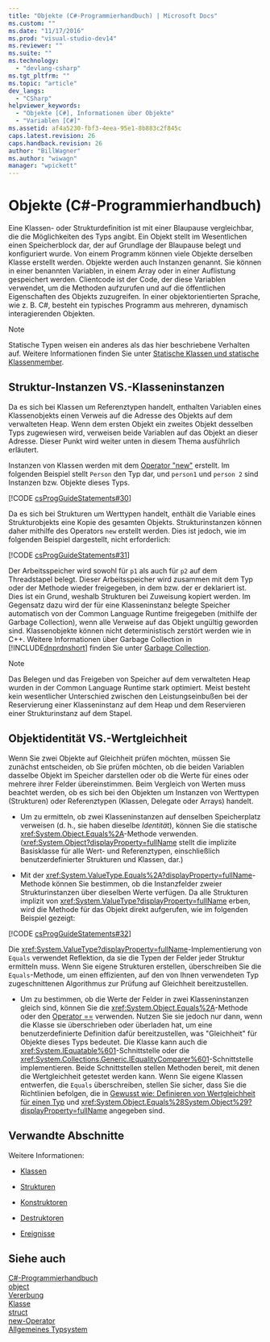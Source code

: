 ```yaml
---
title: "Objekte (C#-Programmierhandbuch) | Microsoft Docs"
ms.custom: ""
ms.date: "11/17/2016"
ms.prod: "visual-studio-dev14"
ms.reviewer: ""
ms.suite: ""
ms.technology: 
  - "devlang-csharp"
ms.tgt_pltfrm: ""
ms.topic: "article"
dev_langs: 
  - "CSharp"
helpviewer_keywords: 
  - "Objekte [C#], Informationen über Objekte"
  - "Variablen [C#]"
ms.assetid: af4a5230-fbf3-4eea-95e1-8b883c2f845c
caps.latest.revision: 26
caps.handback.revision: 26
author: "BillWagner"
ms.author: "wiwagn"
manager: "wpickett"
---
```

# Objekte (C#-Programmierhandbuch)
Eine Klassen\- oder Strukturdefinition ist mit einer Blaupause vergleichbar, die die Möglichkeiten des Typs angibt.  Ein Objekt stellt im Wesentlichen einen Speicherblock dar, der auf Grundlage der Blaupause belegt und konfiguriert wurde.  Von einem Programm können viele Objekte derselben Klasse erstellt werden.  Objekte werden auch Instanzen genannt. Sie können in einer benannten Variablen, in einem Array oder in einer Auflistung gespeichert werden.  Clientcode ist der Code, der diese Variablen verwendet, um die Methoden aufzurufen und auf die öffentlichen Eigenschaften des Objekts zuzugreifen.  In einer objektorientierten Sprache, wie z. B. C\#, besteht ein typisches Programm aus mehreren, dynamisch interagierenden Objekten.  
  
> [!NOTE]
>  Statische Typen weisen ein anderes als das hier beschriebene Verhalten auf.  Weitere Informationen finden Sie unter [Statische Klassen und statische Klassenmember](../../../csharp/programming-guide/classes-and-structs/static-classes-and-static-class-members.md).  
  
## Struktur\-Instanzen VS.\-Klasseninstanzen  
 Da es sich bei Klassen um Referenztypen handelt, enthalten Variablen eines Klassenobjekts einen Verweis auf die Adresse des Objekts auf dem verwalteten Heap.  Wenn dem ersten Objekt ein zweites Objekt desselben Typs zugewiesen wird, verweisen beide Variablen auf das Objekt an dieser Adresse.  Dieser Punkt wird weiter unten in diesem Thema ausführlich erläutert.  
  
 Instanzen von Klassen werden mit dem [Operator "new"](../../../csharp/language-reference/keywords/new-operator.md) erstellt.  Im folgenden Beispiel stellt `Person` den Typ dar, und `person1` und `person 2` sind Instanzen bzw. Objekte dieses Typs.  
  
 [!CODE [csProgGuideStatements#30](../CodeSnippet/VS_Snippets_VBCSharp/csProgGuideStatements#30)]  
  
 Da es sich bei Strukturen um Werttypen handelt, enthält die Variable eines Strukturobjekts eine Kopie des gesamten Objekts.  Strukturinstanzen können daher mithilfe des Operators `new` erstellt werden. Dies ist jedoch, wie im folgenden Beispiel dargestellt, nicht erforderlich:  
  
 [!CODE [csProgGuideStatements#31](../CodeSnippet/VS_Snippets_VBCSharp/csProgGuideStatements#31)]  
  
 Der Arbeitsspeicher wird sowohl für `p1` als auch für `p2` auf dem Threadstapel belegt.  Dieser Arbeitsspeicher wird zusammen mit dem Typ oder der Methode wieder freigegeben, in dem bzw. der er deklariert ist.  Dies ist ein Grund, weshalb Strukturen bei Zuweisung kopiert werden.  Im Gegensatz dazu wird der für eine Klasseninstanz belegte Speicher automatisch von der Common Language Runtime freigegeben \(mithilfe der Garbage Collection\), wenn alle Verweise auf das Objekt ungültig geworden sind.  Klassenobjekte können nicht deterministisch zerstört werden wie in C\+\+.  Weitere Informationen über Garbage Collection in [!INCLUDE[dnprdnshort](../../../csharp/getting-started/includes/dnprdnshort_md.md)] finden Sie unter [Garbage Collection](../Topic/Garbage%20Collection.md).  
  
> [!NOTE]
>  Das Belegen und das Freigeben von Speicher auf dem verwalteten Heap wurden in der Common Language Runtime stark optimiert.  Meist besteht kein wesentlicher Unterschied zwischen den Leistungseinbußen bei der Reservierung einer Klasseninstanz auf dem Heap und dem Reservieren einer Strukturinstanz auf dem Stapel.  
  
## Objektidentität VS.\-Wertgleichheit  
 Wenn Sie zwei Objekte auf Gleichheit prüfen möchten, müssen Sie zunächst entscheiden, ob Sie prüfen möchten, ob die beiden Variablen dasselbe Objekt im Speicher darstellen oder ob die Werte für eines oder mehrere ihrer Felder übereinstimmen.  Beim Vergleich von Werten muss beachtet werden, ob es sich bei den Objekten um Instanzen von Werttypen \(Strukturen\) oder Referenztypen \(Klassen, Delegate oder Arrays\) handelt.  
  
-   Um zu ermitteln, ob zwei Klasseninstanzen auf denselben Speicherplatz verweisen \(d. h., sie haben dieselbe *Identität*\), können Sie die statische <xref:System.Object.Equals%2A>\-Methode verwenden.  \(<xref:System.Object?displayProperty=fullName> stellt die implizite Basisklasse für alle Wert\- und Referenztypen, einschließlich benutzerdefinierter Strukturen und Klassen, dar.\)  
  
-   Mit der <xref:System.ValueType.Equals%2A?displayProperty=fullName>\-Methode können Sie bestimmen, ob die Instanzfelder zweier Strukturinstanzen über dieselben Werte verfügen.  Da alle Strukturen implizit von <xref:System.ValueType?displayProperty=fullName> erben, wird die Methode für das Objekt direkt aufgerufen, wie im folgenden Beispiel gezeigt:  
  
 [!CODE [csProgGuideStatements#32](../CodeSnippet/VS_Snippets_VBCSharp/csProgGuideStatements#32)]  
  
 Die <xref:System.ValueType?displayProperty=fullName>\-Implementierung von `Equals` verwendet Reflektion, da sie die Typen der Felder jeder Struktur ermitteln muss.  Wenn Sie eigene Strukturen erstellen, überschreiben Sie die `Equals`\-Methode, um einen effizienten, auf den von Ihnen verwendeten Typ zugeschnittenen Algorithmus zur Prüfung auf Gleichheit bereitzustellen.  
  
-   Um zu bestimmen, ob die Werte der Felder in zwei Klasseninstanzen gleich sind, können Sie die <xref:System.Object.Equals%2A>\-Methode oder den [Operator \=\=](../../../csharp/language-reference/operators/equality-comparison-operator.md) verwenden.  Nutzen Sie sie jedoch nur dann, wenn die Klasse sie überschrieben oder überladen hat, um eine benutzerdefinierte Definition dafür bereitzustellen, was "Gleichheit" für Objekte dieses Typs bedeutet.  Die Klasse kann auch die <xref:System.IEquatable%601>\-Schnittstelle oder die <xref:System.Collections.Generic.IEqualityComparer%601>\-Schnittstelle implementieren.  Beide Schnittstellen stellen Methoden bereit, mit denen die Wertgleichheit getestet werden kann.  Wenn Sie eigene Klassen entwerfen, die `Equals` überschreiben, stellen Sie sicher, dass Sie die Richtlinien befolgen, die in [Gewusst wie: Definieren von Wertgleichheit für einen Typ](../../../csharp/programming-guide/statements-expressions-operators/how-to-define-value-equality-for-a-type.md) und <xref:System.Object.Equals%28System.Object%29?displayProperty=fullName> angegeben sind.  
  
## Verwandte Abschnitte  
 Weitere Informationen:  
  
-   [Klassen](../../../csharp/programming-guide/classes-and-structs/classes.md)  
  
-   [Strukturen](../../../csharp/programming-guide/classes-and-structs/structs.md)  
  
-   [Konstruktoren](../../../csharp/programming-guide/classes-and-structs/constructors.md)  
  
-   [Destruktoren](../../../csharp/programming-guide/classes-and-structs/destructors.md)  
  
-   [Ereignisse](../../../csharp/programming-guide/events/index.md)  
  
## Siehe auch  
 [C\#\-Programmierhandbuch](../../../csharp/programming-guide/index.md)   
 [object](../../../csharp/language-reference/keywords/object.md)   
 [Vererbung](../../../csharp/programming-guide/classes-and-structs/inheritance.md)   
 [Klasse](../../../csharp/language-reference/keywords/class.md)   
 [struct](../../../csharp/language-reference/keywords/struct.md)   
 [new\-Operator](../../../csharp/language-reference/keywords/new-operator.md)   
 [Allgemeines Typsystem](../../../standard/base-types/common-type-system.md)